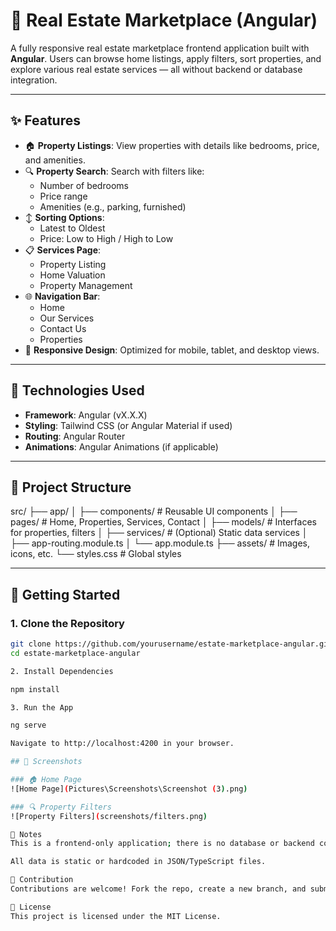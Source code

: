 # 🏡 Real Estate Marketplace (Angular)

A fully responsive real estate marketplace frontend application built with **Angular**. Users can browse home listings, apply filters, sort properties, and explore various real estate services — all without backend or database integration.

---

## ✨ Features

- 🏠 **Property Listings**: View properties with details like bedrooms, price, and amenities.
- 🔍 **Property Search**: Search with filters like:
  - Number of bedrooms
  - Price range
  - Amenities (e.g., parking, furnished)
- ↕️ **Sorting Options**:
  - Latest to Oldest
  - Price: Low to High / High to Low
- 📋 **Services Page**:
  - Property Listing
  - Home Valuation
  - Property Management
- 🌐 **Navigation Bar**:
  - Home
  - Our Services
  - Contact Us
  - Properties
- 📱 **Responsive Design**: Optimized for mobile, tablet, and desktop views.

---

## 🔧 Technologies Used

- **Framework**: Angular (vX.X.X)
- **Styling**: Tailwind CSS (or Angular Material if used)
- **Routing**: Angular Router
- **Animations**: Angular Animations (if applicable)

---

## 📁 Project Structure

src/ ├── app/ │ ├── components/ # Reusable UI components │ ├── pages/ # Home, Properties, Services, Contact │ ├── models/ # Interfaces for properties, filters │ ├── services/ # (Optional) Static data services │ ├── app-routing.module.ts │ └── app.module.ts ├── assets/ # Images, icons, etc. └── styles.css # Global styles


---

## 🚀 Getting Started

### 1. Clone the Repository

```bash
git clone https://github.com/yourusername/estate-marketplace-angular.git
cd estate-marketplace-angular

2. Install Dependencies

npm install

3. Run the App

ng serve

Navigate to http://localhost:4200 in your browser.

## 📸 Screenshots

### 🏠 Home Page
![Home Page](Pictures\Screenshots\Screenshot (3).png)

### 🔍 Property Filters
![Property Filters](screenshots/filters.png)

📌 Notes
This is a frontend-only application; there is no database or backend connectivity.

All data is static or hardcoded in JSON/TypeScript files.

🙌 Contribution
Contributions are welcome! Fork the repo, create a new branch, and submit a pull request.

📄 License
This project is licensed under the MIT License.
